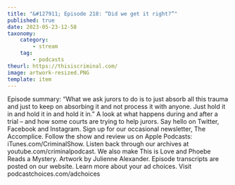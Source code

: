 ```yaml
---
title: "&#127911; Episode 218: “Did we get it right?”"
published: true
date: 2023-05-23-12-58
taxonomy:
    category:
        - stream
    tag:
        - podcasts
theurl: https://thisiscriminal.com/
image: artwork-resized.PNG
template: item
---
```


Episode summary: &ldquo;What we ask jurors to do is to just absorb all this trauma and just to keep on absorbing it and not process it with anyone. Just hold it in and hold it in and hold it in.&rdquo; A look at what happens during and after a trial &ndash; and how some courts are trying to help jurors. Say hello on Twitter, Facebook and Instagram. Sign up for our occasional newsletter, The Accomplice. Follow the show and review us on Apple Podcasts: iTunes.com/CriminalShow. Listen back through our archives at youtube.com/criminalpodcast. We also make This is Love and Phoebe Reads a Mystery. Artwork by Julienne Alexander. Episode transcripts are posted on our website. Learn more about your ad choices. Visit podcastchoices.com/adchoices
